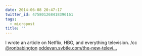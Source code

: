 ```yaml
---
date: 2014-06-08 20:47:17
twitter_id: 475801268418396161
tags:
  - micropost
title: ''
---
```


I wrote an article on Netflix, HBO, and everything television. /cc [@ronbabington](https://twitter.com/ronbabington) [oddevan.svbtle.com/the-new-televi…](http://oddevan.svbtle.com/the-new-television)
